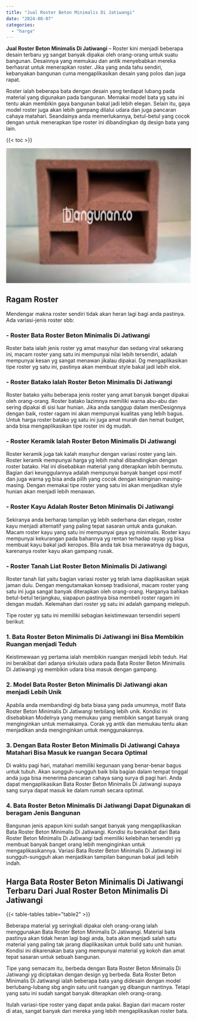 ```yaml
---
title: "Jual Roster Beton Minimalis Di Jatiwangi"
date: "2024-08-07"
categories: 
  - "harga"
---
```


**Jual Roster Beton Minimalis Di Jatiwangi** – Roster kini menjadi beberapa desain terbaru yg sangat banyak dipakai oleh orang-orang untuk suatu bangunan. Desainnya yang memukau dan antik menyebabkan mereka berhasrat untuk menerapkan roster. Jika yang anda tahu sendiri, kebanyakan bangunan cuma mengaplikasikan desain yang polos dan juga rapat.

Roster ialah beberapa bata dengan desain yang terdapat lubang pada material yang digunakan pada bangunan. Memakai model bata yg satu ini tentu akan membikin gaya bangunan bakal jadi lebih elegan. Selain itu, gaya model roster juga akan lebih gampang dilalui udara dan juga pancaran cahaya matahari. Seandainya anda memerlukannya, betul-betul yang cocok dengan untuk menerapkan tipe roster ini dibandingkan dg design bata yang lain.

{{< toc >}}

![Jual Roster Beton Minimalis Di Jatiwangi](/images/bata-roster-minimalis-11.png)

## Ragam Roster

Mendengar makna roster sendiri tidak akan heran lagi bagi anda pastinya. Ada variasi-jenis roster sbb:

### \- Roster Bata Roster Beton Minimalis Di Jatiwangi

Roster bata ialah jenis roster yg amat masyhur dan sedang viral sekarang ini, macam roster yang satu ini mempunyai nilai lebih tersendiri, adalah mempunyai kesan yg sangat menawan jikalau dipakai. Dg mengaplikasikan tipe roster yg satu ini, pastinya akan membuat style bakal jadi lebih elok.

### \- Roster Batako Ialah Roster Beton Minimalis Di Jatiwangi

Roster batako yaitu beberapa jenis roster yang amat banyak banget dipakai oleh orang-orang. Roster batako lazimnya memiliki warna abu-abu dan sering dipakai di sisi luar hunian. Jika anda sanggup dalam menDesignnya dengan baik, roster ragam ini akan mempunyai kualitas yang lebih bagus. Untuk harga roster batako yg satu ini juga amat murah dan hemat budget, anda bisa mengaplikasikan tipe roster ini dg mudah.

### \- Roster Keramik Ialah Roster Beton Minimalis Di Jatiwangi

Roster keramik juga tak kalah masyhur dengan variasi roster yang lain. Roster keramik mempunyai harga yg lebih mahal dibandingkan dengan roster batako. Hal ini disebabkan material yang diterapkan lebih bermutu. Bagian dari keunggulannya adalah mempunyai banyak banget opsi motif dan juga warna yg bisa anda pilih yang cocok dengan keinginan masing-masing. Dengan memakai tipe roster yang satu ini akan menjadikan style hunian akan menjadi lebih menawan.

### \- Roster Kayu Adalah Roster Beton Minimalis Di Jatiwangi

Sekiranya anda berharap tampilan yg lebih sederhana dan elegan, roster kayu menjadi alternatif yang paling tepat sasaran untuk anda gunakan. Macam roster kayu yang satu ini mempunyai gaya yg minimalis. Roster kayu mempunyai kekurangan pada bahannya yg rentan terhadap rayap yg bisa membuat kayu bakal jadi keropos. Bila anda tak bisa merawatnya dg bagus, karenanya roster kayu akan gampang rusak.

### \- Roster Tanah Liat Roster Beton Minimalis Di Jatiwangi

Roster tanah liat yaitu bagian variasi roster yg telah lama diaplikasikan sejak jaman dulu. Dengan mengutamakan konsep tradisional, macam roster yang satu ini juga sangat banyak diterapkan oleh orang-orang. Harganya bahkan betul-betul terjangkau, siapapun pastinya bisa membeli roster ragam ini dengan mudah. Kelemahan dari roster yg satu ini adalah gampang melepuh.

Tipe roster yg satu ini memiliki sebagian keistimewaan tersendiri seperti berikut:

### 1\. Bata Roster Beton Minimalis Di Jatiwangi ini Bisa Membikin Ruangan menjadi Teduh

Keistimewaan yg pertama ialah membikin ruangan menjadi lebih teduh. Hal ini berakibat dari adanya sirkulais udara pada Bata Roster Beton Minimalis Di Jatiwangi yg membikin udara bisa masuk dengan gampang.

### 2\. Model Bata Roster Beton Minimalis Di Jatiwangi akan menjadi Lebih Unik

Apabila anda membandingi dg bata biasa yang pada umumnya, motif Bata Roster Beton Minimalis Di Jatiwangi terbilang lebih unik. Kondisi ini disebabkan Modelnya yang memukau yang membikin sangat banyak orang menginginkan untuk memakainya. Corak yg antik dan memukau tentu akan menjadikan anda menginginkan untuk menggunakannya.

### 3\. Dengan Bata Roster Beton Minimalis Di Jatiwangi Cahaya Matahari Bisa Masuk ke ruangan Secara Optimal

Di waktu pagi hari, matahari memiliki kegunaan yang benar-benar bagus untuk tubuh. Akan sungguh-sungguh baik bila bagian dalam tempat tinggal anda juga bisa menerima pancaran cahaya sang surya di pagi hari. Anda dapat mengaplikasikan Bata Roster Beton Minimalis Di Jatiwangi supaya sang surya dapat masuk ke dalam rumah secara optimal.

### 4\. Bata Roster Beton Minimalis Di Jatiwangi Dapat Digunakan di beragam Jenis Bangunan

Bangunan jenis apapun kini sudah sangat banyak yang mengaplikasikan Bata Roster Beton Minimalis Di Jatiwangi. Kondisi itu berakibat dari Bata Roster Beton Minimalis Di Jatiwangi tadi memiliki kelebihan tersendiri yg membuat banyak banget orang lebih menginginkan untuk mengaplikasikannya. Variasi Bata Roster Beton Minimalis Di Jatiwangi ini sungguh-sungguh akan menjadikan tampilan bangunan bakal jadi lebih indah.

## Harga Bata Roster Beton Minimalis Di Jatiwangi Terbaru Dari Jual Roster Beton Minimalis Di Jatiwangi

{{< table-tables table="table2" >}}

Beberapa material yg seringkali dipakai oleh orang-orang ialah menggunakan Bata Roster Beton Minimalis Di Jatiwangi. Material bata pastinya akan tidak heran lagi bagi anda, bata akan menjadi salah satu material yang paling tak jarang diaplikasikan untuk build satu unit hunian. Kondisi ini dikarenakan bata yang mempunyai material yg kokoh dan amat tepat sasaran untuk sebuah bangunan.

Tipe yang semacam itu, berbeda dengan Bata Roster Beton Minimalis Di Jatiwangi yg diciptakan dengan design yg berbeda. Bata Roster Beton Minimalis Di Jatiwangi ialah beberapa bata yang didesain dengan model berlubang-lubang sbg angin satu unit ruangan yg dibangun nantinya. Tetapi yang satu ini sudah sangat banyak diterapkan oleh orang-orang.

Itulah variasi-tipe roster yang dapat anda pakai. Bagian dari macam roster di atas, sangat banyak dari mereka yang lebih mengaplikasikan roster bata.
